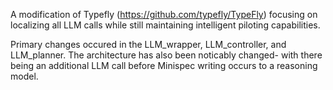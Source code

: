 A modification of Typefly (https://github.com/typefly/TypeFly) focusing on localizing all LLM calls while still maintaining intelligent piloting capabilities.


Primary changes occured in the LLM_wrapper, LLM_controller, and LLM_planner.
The architecture has also been noticably changed- with there being an additional LLM call before Minispec writing occurs to a reasoning model. 
